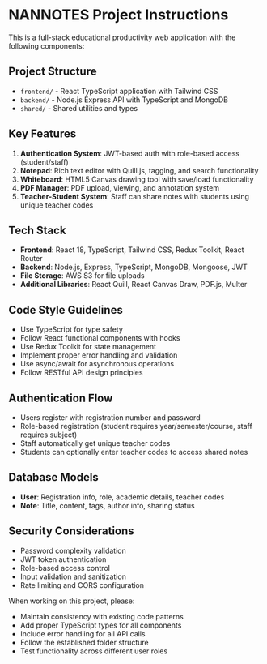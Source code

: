<!-- Use this file to provide workspace-specific custom instructions to Copilot. For more details, visit https://code.visualstudio.com/docs/copilot/copilot-customization#_use-a-githubcopilotinstructionsmd-file -->

# NANNOTES Project Instructions

This is a full-stack educational productivity web application with the following components:

## Project Structure
- `frontend/` - React TypeScript application with Tailwind CSS
- `backend/` - Node.js Express API with TypeScript and MongoDB
- `shared/` - Shared utilities and types

## Key Features
1. **Authentication System**: JWT-based auth with role-based access (student/staff)
2. **Notepad**: Rich text editor with Quill.js, tagging, and search functionality
3. **Whiteboard**: HTML5 Canvas drawing tool with save/load functionality
4. **PDF Manager**: PDF upload, viewing, and annotation system
5. **Teacher-Student System**: Staff can share notes with students using unique teacher codes

## Tech Stack
- **Frontend**: React 18, TypeScript, Tailwind CSS, Redux Toolkit, React Router
- **Backend**: Node.js, Express, TypeScript, MongoDB, Mongoose, JWT
- **File Storage**: AWS S3 for file uploads
- **Additional Libraries**: React Quill, React Canvas Draw, PDF.js, Multer

## Code Style Guidelines
- Use TypeScript for type safety
- Follow React functional components with hooks
- Use Redux Toolkit for state management
- Implement proper error handling and validation
- Use async/await for asynchronous operations
- Follow RESTful API design principles

## Authentication Flow
- Users register with registration number and password
- Role-based registration (student requires year/semester/course, staff requires subject)
- Staff automatically get unique teacher codes
- Students can optionally enter teacher codes to access shared notes

## Database Models
- **User**: Registration info, role, academic details, teacher codes
- **Note**: Title, content, tags, author info, sharing status

## Security Considerations
- Password complexity validation
- JWT token authentication
- Role-based access control
- Input validation and sanitization
- Rate limiting and CORS configuration

When working on this project, please:
- Maintain consistency with existing code patterns
- Add proper TypeScript types for all components
- Include error handling for all API calls
- Follow the established folder structure
- Test functionality across different user roles
